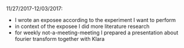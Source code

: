 
11/27/2017-12/03/2017:

- I wrote an exposee according to the experiment I want to perform
- in context of the exposee I did more literature research
- for weekly not-a-meeting-meeting I prepared a presentation about fourier transform together with Klara
